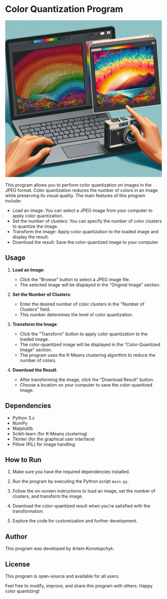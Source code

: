 # Color Quantization Program

![Alt text](Color-Quantization.jpeg)

This program allows you to perform color quantization on images in the JPEG format. Color quantization reduces the number of colors in an image while preserving its visual quality. The main features of this program include:

- Load an image: You can select a JPEG image from your computer to apply color quantization.
- Set the number of clusters: You can specify the number of color clusters to quantize the image.
- Transform the image: Apply color quantization to the loaded image and display the result.
- Download the result: Save the color-quantized image to your computer.

## Usage

1. **Load an Image**:
   - Click the "Browse" button to select a JPEG image file.
   - The selected image will be displayed in the "Original Image" section.

2. **Set the Number of Clusters**:
   - Enter the desired number of color clusters in the "Number of Clusters" field.
   - This number determines the level of color quantization.

3. **Transform the Image**:
   - Click the "Transform" button to apply color quantization to the loaded image.
   - The color-quantized image will be displayed in the "Color-Quantized Image" section.
   - The program uses the K-Means clustering algorithm to reduce the number of colors.

4. **Download the Result**:
   - After transforming the image, click the "Download Result" button.
   - Choose a location on your computer to save the color-quantized image.

## Dependencies

- Python 3.x
- NumPy
- Matplotlib
- Scikit-learn (for K-Means clustering)
- Tkinter (for the graphical user interface)
- Pillow (PIL) for image handling

## How to Run

1. Make sure you have the required dependencies installed.

2. Run the program by executing the Python script `main.py`.

3. Follow the on-screen instructions to load an image, set the number of clusters, and transform the image.

4. Download the color-quantized result when you're satisfied with the transformation.

5. Explore the code for customization and further development.

## Author

This program was developed by Artem Konotopchyk.

## License

This program is open-source and available for all users.

Feel free to modify, improve, and share this program with others. Happy color quantizing!
